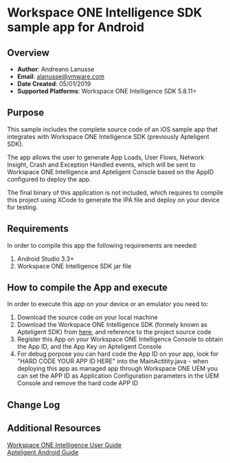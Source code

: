 # Workspace ONE Intelligence SDK sample app for Android

## Overview
- **Author**: Andreano Lanusse
- **Email**: alanusse@vmware.com
- **Date Created**: 05/01/2019
- **Supported Platforms**: Workspace ONE Intelligence SDK 5.8.11+


## Purpose
<!-- Summary Start -->
This sample includes the complete source code of an iOS sample app that integrates with Workspace ONE Intelligence SDK (previously Apteligent SDK).
<!-- Summary End -->
The app allows the user to generate App Loads, User Flows, Network Insight, Crash and Exception Handled events, which will be sent to Workspace ONE Intelligence and Apteligent Console based on the AppID configured to deploy the app.

The final binary of this application is not included, which requires to compile this project using XCode to generate the IPA file and deploy on your device for testing.

## Requirements

In order to compile this app the following requirements are needed:

1. Android Studio 3.3+
2. Workspace ONE Intelligence SDK jar file



## How to compile the App and execute

In order to execute this app on your device or an emulator you need to:

1. Download the source code on your local machine
2. Download the Workspace ONE Intelligence SDK (formely known as Apteligent SDK) from [here](https://docs.apteligent.com/android/android.html#guides), and reference to the project source code
3. Register this App on your Workspace ONE Intelligence Console to obtain the App ID, and the App Key on Apteligent Console
5. For debug porpose you can hard code the App ID on your app, look for "HARD CODE YOUR APP ID HERE" into the MainActitity.java - when deploying this app as managed app through Workspace ONE UEM you can set the APP ID as Application Configuration parameters in the UEM Console and remove the hard code APP ID


## Change Log

## Additional Resources
[Workspace ONE Intelligence User Guide](https://docs.omnissa.com/en/VMware-Workspace-ONE/services/Intelligence/GUID-AWT-WS1INT-OVERVIEW.html)  
[Apteligent Android Guide](https://docs.apteligent.com/android/android.html)
